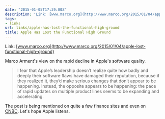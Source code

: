 ```yaml
---
date: "2015-01-05T17:39:00Z"
description: 'Link: [www.marco.org](http://www.marco.org/2015/01/04/apple-lost-functional-high-ground)'
tags:
- links
url: links/apple-has-lost-the-functional-high-ground
title: Apple Has Lost the Functional High Ground
---
```


Link: [www.marco.org](http://www.marco.org/2015/01/04/apple-lost-functional-high-ground)

Marco Arment's view on the rapid decline in Apple's software quality.

> I fear that Apple’s leadership doesn’t realize quite how badly and deeply their software flaws have damaged their reputation, because if they realized it, they’d make serious changes that don’t appear to be happening. Instead, the opposite appears to be happening: the pace of rapid updates on multiple product lines seems to be expanding and accelerating.

The post is being mentioned on quite a few finance sites and even on [CNBC](https://twitter.com/techcha/status/552135995361988608). Let's hope Apple listens.
